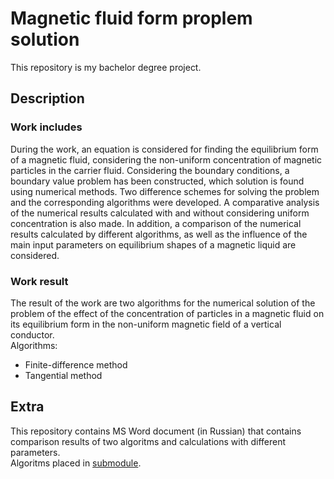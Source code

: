 # Magnetic fluid form proplem solution
This repository is my bachelor degree project.
## Description
### Work includes
During the work, an equation is considered for finding the equilibrium form of a magnetic fluid, considering the non-uniform concentration of magnetic particles in the carrier fluid. Considering the boundary conditions, a boundary value problem has been constructed, which solution is found using numerical methods. Two difference schemes for solving the problem and the corresponding algorithms were developed. A comparative analysis of the numerical results calculated with and without considering uniform concentration is also made. In addition, a comparison of the numerical results calculated by different algorithms, as well as the influence of the main input parameters on equilibrium shapes of a magnetic liquid are considered.  
### Work result
The result of the work are two algorithms for the numerical solution of the problem of the effect of the concentration of particles in a magnetic fluid on its equilibrium form in the non-uniform magnetic field of a vertical conductor.  
Algorithms:
- Finite-difference method
- Tangential method
## Extra
This repository contains MS Word document (in Russian) that contains comparison results of two algoritms and calculations with different parameters.  
Algoritms placed in [submodule](https://github.com/DenisBelobrotski/MagneticFluidFormAlgorithm).

